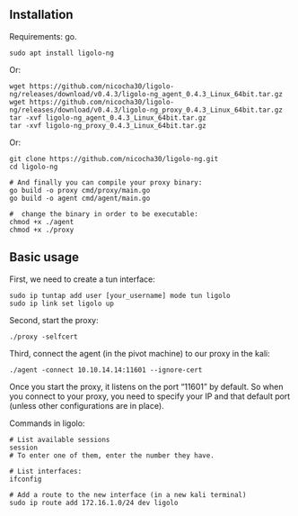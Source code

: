 
## Installation

Requirements: go.

```
sudo apt install ligolo-ng
```


Or: 

```
wget https://github.com/nicocha30/ligolo-ng/releases/download/v0.4.3/ligolo-ng_agent_0.4.3_Linux_64bit.tar.gz
wget https://github.com/nicocha30/ligolo-ng/releases/download/v0.4.3/ligolo-ng_proxy_0.4.3_Linux_64bit.tar.gz
tar -xvf ligolo-ng_agent_0.4.3_Linux_64bit.tar.gz
tar -xvf ligolo-ng_proxy_0.4.3_Linux_64bit.tar.gz
```

Or:

```
git clone https://github.com/nicocha30/ligolo-ng.git
cd ligolo-ng

# And finally you can compile your proxy binary:
go build -o proxy cmd/proxy/main.go
go build -o agent cmd/agent/main.go

#  change the binary in order to be executable:
chmod +x ./agent
chmod +x ./proxy
```


## Basic usage

First, we need to create a tun interface:

```
sudo ip tuntap add user [your_username] mode tun ligolo
sudo ip link set ligolo up
```

Second, start the proxy:

```
./proxy -selfcert

```

Third, connect the agent (in the pivot machine) to our proxy in the kali:

```
./agent -connect 10.10.14.14:11601 --ignore-cert

```

Once you start the proxy, it listens on the port “11601” by default. So when you connect to your proxy, you need to specify your IP and that default port (unless other configurations are in place).

Commands in ligolo:

```
# List available sessions
session
# To enter one of them, enter the number they have.

# List interfaces:
ifconfig

# Add a route to the new interface (in a new kali terminal)
sudo ip route add 172.16.1.0/24 dev ligolo
```